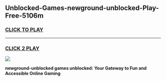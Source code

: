 
## Unblocked-Games-newground-unblocked-Play-Free-5106m
<h3>
<a href="https://premium76.site?title=newground-unblocked&ref=23A">CLICK TO PLAY</a></h3>
<hr>

<h3>
<a href="https://premium76.site?title=newground-unblocked&ref=23A">CLICK 2 PLAY</a>
  
</h3>

<a href="https://premium76.site?title=newground-unblocked&ref=23A"><img src="https://clearcache.store/games.png"></a>


**newground-unblocked games unblocked: Your Gateway to Fun and Accessible Online Gaming**
